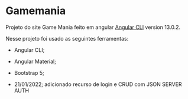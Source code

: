 # Gamemania

Projeto do site Game Mania feito em angular [Angular CLI](https://github.com/angular/angular-cli) version 13.0.2.

Nesse projeto foi usado as seguintes ferramentas:

* Angular CLI;
* Angular Material;
* Bootstrap 5;

* 21/01/2022; adicionado recurso de login e CRUD com JSON SERVER AUTH
